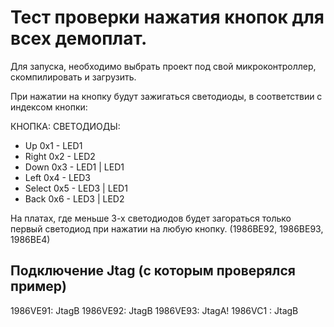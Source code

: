 # Тест проверки нажатия кнопок для всех демоплат.

Для запуска, необходимо выбрать проект под свой микроконтроллер, скомпилировать и загрузить.

При нажатии на кнопку будут зажигаться светодиоды, в соответствии с индексом кнопки:

КНОПКА:			СВЕТОДИОДЫ:
- Up			0x1 - LED1
- Right			0x2 - LED2
- Down			0x3 - LED1 | LED1
- Left			0x4 - LED3
- Select		0x5 - LED3 | LED1
- Back  		0x6 - LED3 | LED2

На платах, где меньше 3-х светодиодов будет загораться только первый светодиод при нажатии на любую кнопку. (1986ВЕ92, 1986ВЕ93, 1986ВЕ4)

## Подключение Jtag (с которым проверялся пример)
1986VE91: JtagB
1986VE92: JtagB
1986VE93:   JtagA!
1986VC1 : JtagB